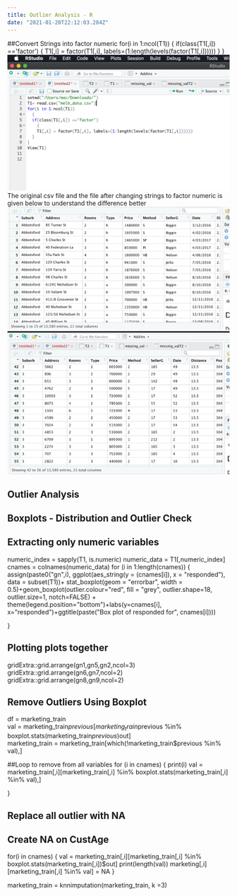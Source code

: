 ```yaml
---
title: Outlier Analysis - R
date: "2021-01-20T22:12:03.284Z"
---
```


##Convert Strings into factor numeric
for(i in 1:ncol(T1))
  {
  if(class(T1[,i]) =='factor')
    {
    T1[,i] = factor(T1[,i], labels=(1:length(levels(factor(T1[,i])))))
  }
}
![](./p1.png)
The original csv file and the file after changing strings to factor numeric is given below to understand the difference better
![](./p2.png)  ![](./p3.png)

## Outlier Analysis
## Boxplots - Distribution and Outlier Check
## Extracting only numeric variables
numeric_index = sapply(T1, is.numeric)
numeric_data = T1[,numeric_index]
cnames = colnames(numeric_data)
for (i in 1:length(cnames))
{
  assign(paste0("gn",i), ggplot(aes_string(y = (cnames[i]), x = "responded"), data = subset(T1))+
           stat_boxplot(geom = "errorbar", width = 0.5)+geom_boxplot(outlier.colour="red", fill = "grey", outlier.shape=18, outlier.size=1, notch=FALSE) + theme(legend.position="bottom")+labs(y=cnames[i], x="responded")+ggtitle(paste("Box plot of responded for", cnames[i])))
  
}

## Plotting plots together
gridExtra::grid.arrange(gn1,gn5,gn2,ncol=3)
gridExtra::grid.arrange(gn6,gn7,ncol=2)
gridExtra::grid.arrange(gn8,gn9,ncol=2)

## Remove Outliers Using Boxplot
df = marketing_train  
val = marketing_train$previous[marketing_train$previous %in% boxplot.stats(marketing_train$previous)$out]  
marketing_train = marketing_train[which(!marketing_train$previous %in% val),]  

##Loop to remove from all variables
for (i in cnames) {
    print(i)
    val = marketing_train[,i][marketing_train[,i] %in% boxplot.stats(marketing_train[,i] %in% val),]

}

## Replace all outlier with NA
## Create NA on CustAge
for(i in cnames) {
val = marketing_train[,i][marketing_train[,i] %in% boxplot.stats(marketing_train[,i])$out]
print(length(val))
marketing[,i][marketing_train[,i] %in% val] = NA
}

marketing_train = knnimputation(marketing_train, k =3)

